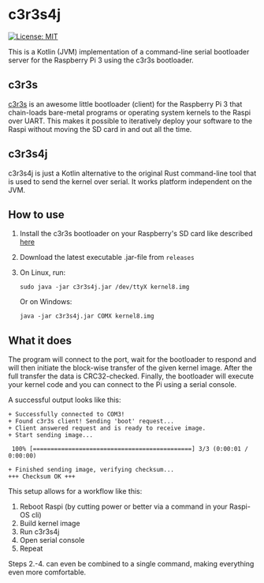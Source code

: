 # c3r3s4j
[![License: MIT](https://img.shields.io/badge/License-MIT-yellow.svg)](https://opensource.org/licenses/MIT)

This is a Kotlin (JVM) implementation of a command-line serial bootloader server for the Raspberry Pi 3 using the c3r3s bootloader.

## c3r3s
[c3r3s](https://github.com/robey/c3r3s) is an awesome little bootloader (client) for the Raspberry Pi 3 that chain-loads 
bare-metal programs or operating system kernels to the Raspi over UART. This makes it possible to iteratively deploy your software
to the Raspi without moving the SD card in and out all the time. 

## c3r3s4j
c3r3s4j is just a Kotlin alternative to the original Rust command-line tool that is used to send the kernel over serial. 
It works platform independent on the JVM.

## How to use

1. Install the c3r3s bootloader on your Raspberry's SD card like described [here](https://github.com/robey/c3r3s#how-to-use)
1. Download the latest executable .jar-file from `releases`
2. On Linux, run:

   ```
   sudo java -jar c3r3s4j.jar /dev/ttyX kernel8.img
   ```
   Or on Windows:
   ```
   java -jar c3r3s4j.jar COMX kernel8.img
   ```
   
## What it does   

The program will connect to the port, wait for the bootloader to respond and will then initiate the block-wise transfer of the given kernel image.
After the full transfer the data is CRC32-checked. Finally, the bootloader will execute your kernel code and you can connect to the Pi using a serial console.  

A successful output looks like this:

```
+ Successfully connected to COM3!
+ Found c3r3s client! Sending 'boot' request...
+ Client answered request and is ready to receive image.
+ Start sending image...

 100% [=============================================] 3/3 (0:00:01 / 0:00:00)

+ Finished sending image, verifying checksum...
+++ Checksum OK +++
```

This setup allows for a workflow like this:

1. Reboot Raspi (by cutting power or better via a command in your Raspi-OS cli)
2. Build kernel image
3. Run c3r3s4j
4. Open serial console
5. Repeat

Steps 2.-4. can even be combined to a single command, making everything even more comfortable.
